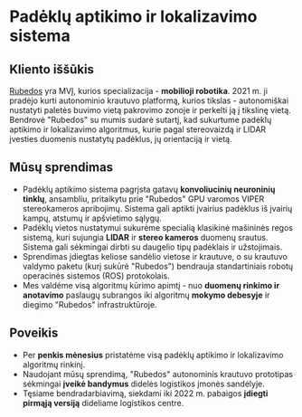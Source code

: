 # Padėklų aptikimo ir lokalizavimo sistema

## Kliento iššūkis

[Rubedos](https://rubedos.com) yra MVĮ, kurios specializacija - **mobilioji robotika**. 2021 m. ji pradėjo kurti autonominio krautuvo platformą, kurios tikslas - autonomiškai nustatyti paletės buvimo vietą pakrovimo zonoje ir perkelti ją į tikslinę vietą. Bendrovė "Rubedos" su mumis sudarė sutartį, kad sukurtume padėklų aptikimo ir lokalizavimo algoritmus, kurie pagal stereovaizdą ir LIDAR įvesties duomenis nustatytų padėklus, jų orientaciją ir vietą.

## Mūsų sprendimas

- Padėklų aptikimo sistema pagrįsta gatavų **konvoliucinių neuroninių tinklų**, ansambliu, pritaikytu prie "Rubedos" GPU varomos VIPER stereokameros apribojimų. Sistema gali aptikti įvairius padėklus iš įvairių kampų, atstumų ir apšvietimo sąlygų.
- Padėklų vietos nustatymui sukurėme specialią klasikinė mašininės regos sistemą, kuri sujungia **LIDAR** ir **stereo kameros** duomenų srautus. Sistema gali sėkmingai dirbti su daugelio tipų padėklais ir užstojimais.
- Sprendimas įdiegtas keliose sandėlio vietose ir krautuve, o su krautuvo valdymo paketu (kurį sukūrė "Rubedos") bendrauja standartiniais robotų operacinės sistemos (ROS) protokolais.
- Mes valdėme visą algoritmų kūrimo apimtį - nuo **duomenų rinkimo ir anotavimo** paslaugų subrangos iki algoritmų **mokymo debesyje** ir diegimo "Rubedos" infrastruktūroje.

## Poveikis

- Per **penkis mėnesius** pristatėme visą padėklų aptikimo ir lokalizavimo algoritmų rinkinį.
- Naudojant mūsų sprendimą, "Rubedos" autonominis krautuvo prototipas sėkmingai **įveikė bandymus** didelės logistikos įmonės sandėlyje.
- Tęsiame bendradarbiavimą, siekdami iki 2022 m. pabaigos **įdiegti pirmąją versiją** dideliame logistikos centre.